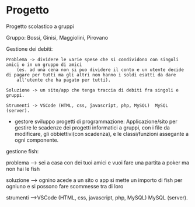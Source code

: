 # Progetto
Progetto scolastico a gruppi

Gruppo: Bossi, Ginisi, Maggiolini, Pirovano
 
 Gestione dei debiti:

	Problema -> dividere le varie spese che si condividono con singoli amici o in un gruppo di amici  
		(es. ad una cena non si puo dividere il conto e un utente decide di pagare per tutti ma gli altri non hanno i soldi esatti da dare 
		all'utente che ha pagato per tutti).
		
	Soluzione -> un sito/app che tenga traccia di debiti fra singoli e gruppi.

	Strumenti -> VSCode (HTML, css, javascript, php, MySQL)  MySQL (server).
 
 - gestore sviluppo progetti di programmazione: Applicazione/sito  per gestire le scadenze dei progetti informatici a gruppi, con i file da modificare, gli obbiettivi(con scadenza), e le classi/funzioni assegante a ogni componente.



  gestione fish:
  
  problema --> sei a casa con dei tuoi amici e vuoi fare una partita a poker ma non hai le fish
  
  soluzione --> ognino acede a un sito o app si mette un importo di fish per ogniuno e si possono fare scommesse tra di loro
  
  strumenti -->VSCode (HTML, css, javascript, php, MySQL)  MySQL (server).
